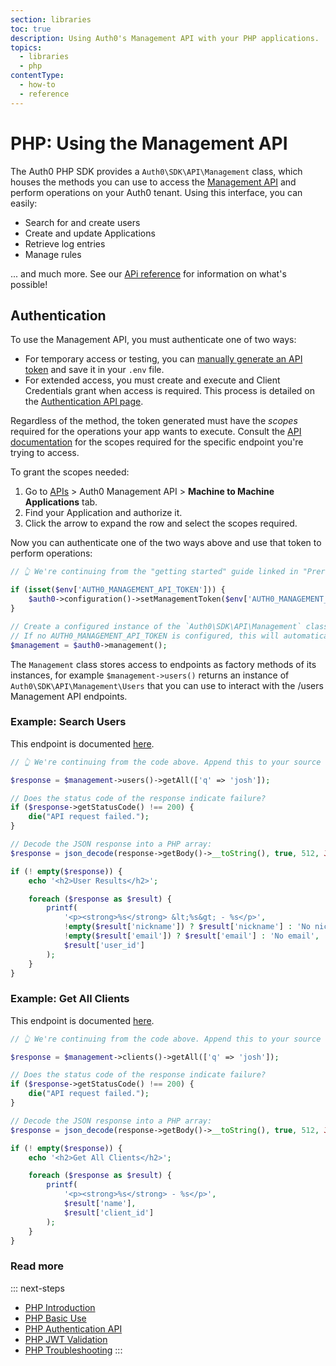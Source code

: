 ```yaml
---
section: libraries
toc: true
description: Using Auth0's Management API with your PHP applications.
topics:
  - libraries
  - php
contentType:
  - how-to
  - reference
---
```

# PHP: Using the Management API

The Auth0 PHP SDK provides a `Auth0\SDK\API\Management` class, which houses the methods you can use to access the [Management API](/api/management/v2) and perform operations on your Auth0 tenant. Using this interface, you can easily:

- Search for and create users
- Create and update Applications
- Retrieve log entries
- Manage rules

... and much more. See our [APi reference](/api/management/v2) for information on what's possible!

## Authentication

To use the Management API, you must authenticate one of two ways:

- For temporary access or testing, you can [manually generate an API token](/api/management/v2/tokens#get-a-token-manually) and save it in your `.env` file.
- For extended access, you must create and execute and Client Credentials grant when access is required. This process is detailed on the [Authentication API page](/libraries/auth0-php/authentication-api#regular-web-app-login-flow).

Regardless of the method, the token generated must have the <dfn data-key="scope">scopes</dfn> required for the operations your app wants to execute. Consult the [API documentation](/api/management/v2) for the scopes required for the specific endpoint you're trying to access.

To grant the scopes needed:

1. Go to [APIs](https://manage.auth0.com/#/apis) > Auth0 Management API > **Machine to Machine Applications** tab.
2. Find your Application and authorize it.
3. Click the arrow to expand the row and select the scopes required.

Now you can authenticate one of the two ways above and use that token to perform operations:

```php
// 👆 We're continuing from the "getting started" guide linked in "Prerequisites" above. Append this to the index.php file you created there.

if (isset($env['AUTH0_MANAGEMENT_API_TOKEN'])) {
    $auth0->configuration()->setManagementToken($env['AUTH0_MANAGEMENT_API_TOKEN']);
}

// Create a configured instance of the `Auth0\SDK\API\Management` class, based on the configuration we setup the SDK ($auth0) using.
// If no AUTH0_MANAGEMENT_API_TOKEN is configured, this will automatically perform a client credentials exchange to generate one for you, so long as a client secret is configured.
$management = $auth0->management();
```

The `Management` class stores access to endpoints as factory methods of its instances, for example `$management->users()` returns an instance of `Auth0\SDK\API\Management\Users` that you can use to interact with the /users Management API endpoints.

### Example: Search Users

This endpoint is documented [here](/api/management/v2#!/Users/get_users).

```php
// 👆 We're continuing from the code above. Append this to your source code file.

$response = $management->users()->getAll(['q' => 'josh']);

// Does the status code of the response indicate failure?
if ($response->getStatusCode() !== 200) {
    die("API request failed.");
}

// Decode the JSON response into a PHP array:
$response = json_decode(response->getBody()->__toString(), true, 512, JSON_THROW_ON_ERROR);

if (! empty($response)) {
    echo '<h2>User Results</h2>';

    foreach ($response as $result) {
        printf(
            '<p><strong>%s</strong> &lt;%s&gt; - %s</p>',
            !empty($result['nickname']) ? $result['nickname'] : 'No nickname',
            !empty($result['email']) ? $result['email'] : 'No email',
            $result['user_id']
        );
    }
}
```

### Example: Get All Clients

This endpoint is documented [here](/api/management/v2#!/Clients/get_clients).

```php
// 👆 We're continuing from the code above. Append this to your source code file.

$response = $management->clients()->getAll(['q' => 'josh']);

// Does the status code of the response indicate failure?
if ($response->getStatusCode() !== 200) {
    die("API request failed.");
}

// Decode the JSON response into a PHP array:
$response = json_decode(response->getBody()->__toString(), true, 512, JSON_THROW_ON_ERROR);

if (! empty($response)) {
    echo '<h2>Get All Clients</h2>';

    foreach ($response as $result) {
        printf(
            '<p><strong>%s</strong> - %s</p>',
            $result['name'],
            $result['client_id']
        );
    }
}
```

### Read more

::: next-steps
* [PHP Introduction](/libraries/auth0-php)
* [PHP Basic Use](/libraries/auth0-php/basic-use)
* [PHP Authentication API](/libraries/auth0-php/authentication-api)
* [PHP JWT Validation](/libraries/auth0-php/jwt-validation)
* [PHP Troubleshooting](/libraries/auth0-php/troubleshooting)
:::
